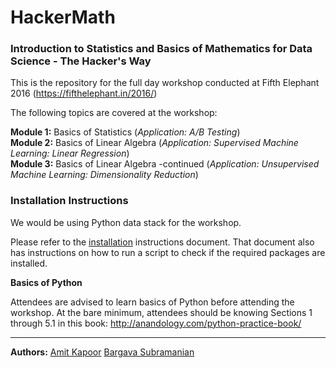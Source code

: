 # HackerMath
### Introduction to Statistics and Basics of Mathematics for Data Science - The Hacker's Way

This is the repository for the full day workshop conducted at Fifth Elephant 2016 (https://fifthelephant.in/2016/)

The following topics are covered at the workshop:

**Module 1:** Basics of Statistics (*Application: A/B Testing*)  
**Module 2:** Basics of Linear Algebra (*Application: Supervised Machine Learning: Linear Regression*)  
**Module 3:** Basics of Linear Algebra -continued (*Application: Unsupervised Machine Learning: Dimensionality Reduction*)  
 
### Installation Instructions

We would be using Python data stack for the workshop. 

Please refer to the [installation](installation.md) instructions document. That document also has instructions on how to run a script to check if the required packages are installed. 

**Basics of Python**

Attendees are advised to learn basics of Python before attending the workshop. At the bare minimum, attendees should be knowing Sections 1 through 5.1 in this book: http://anandology.com/python-practice-book/

---

**Authors:**
[Amit Kapoor](https://twitter.com/amitkaps/)
[Bargava Subramanian](https://twitter.com/bargava/)



